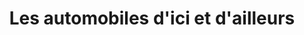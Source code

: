 ---
title: "Les automobiles d'ici et d'ailleurs"
url: /saint-bernard-de-lacolle/les-automobiles-dici-et-dailleurs/
shop: car
---